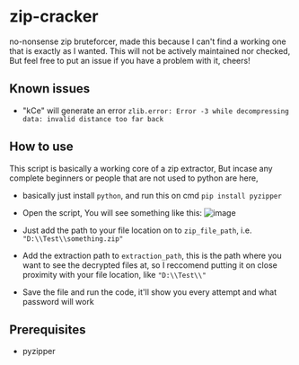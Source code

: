 # zip-cracker
no-nonsense zip bruteforcer, made this because I can't find a working one that is exactly as I wanted. This will not be actively maintained nor checked, But feel free to put an issue if you have a problem with it, cheers!

## Known issues
- "kCe" will generate an error `zlib.error: Error -3 while decompressing data: invalid distance too far back`

## How to use
This script is basically a working core of a zip extractor, But incase any complete beginners or people that are not used to python are here, 

- basically just install `python`, and run this on cmd
```pip install pyzipper```

- Open the script, You will see something like this:
![image](https://github.com/Not-Baguette/zip-cracker/assets/94969176/9146b93e-a4c4-43b6-a82b-f314ca09532e)

- Just add the path to your file location on to `zip_file_path`, i.e. `"D:\\Test\\something.zip"`

- Add the extraction path to `extraction_path`, this is the path where you want to see the decrypted files at, so I reccomend putting it on close proximity with your file location, like `"D:\\Test\\"`

- Save the file and run the code, it'll show you every attempt and what password will work

## Prerequisites
- pyzipper
